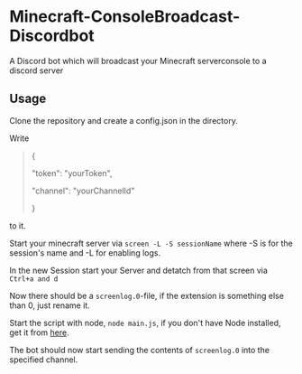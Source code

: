 # Minecraft-ConsoleBroadcast-Discordbot
A Discord bot which will broadcast your Minecraft serverconsole to a discord server
## Usage
Clone the repository and create a config.json in the directory.

Write 
> {
>  
>   "token": "yourToken",
>
>   "channel": "yourChannelId"
>
> }

to it.

Start your minecraft server via `screen -L -S sessionName` where -S is for the session's name and -L for enabling logs.

In the new Session start your Server and detatch from that screen via `Ctrl+a and d`

Now there should be a `screenlog.0`-file, if the extension is something else than 0, just rename it.

Start the script with node, `node main.js`, if you don't have Node installed, get it from [here](https://nodejs.org/en/).

The bot should now start sending the contents of `screenlog.0` into the specified channel.